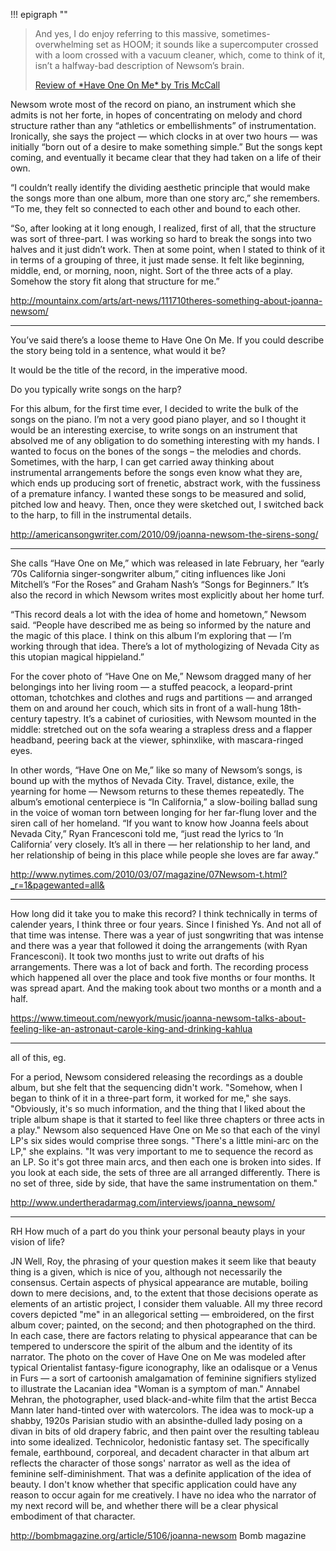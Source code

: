 !!! epigraph ""
 > And yes, I do enjoy referring to this massive, sometimes-overwhelming set as HOOM; 
 > it sounds like a supercomputer crossed with a loom crossed with a vacuum cleaner, 
 > which, come to think of it, isn’t a halfway-bad description of Newsom’s brain.
 > <footer><a href=http://www.nj.com/entertainment/music/index.ssf/2010/06/joanna_newsom_--_have_one_on_m.html>Review of *Have One On Me* by Tris McCall</a></footer>

Newsom wrote most of the record on piano, an instrument which she admits is not her forte, in hopes of concentrating on melody and chord structure rather than any “athletics or embellishments” of instrumentation. Ironically, she says the project — which clocks in at over two hours — was initially “born out of a desire to make something simple.” But the songs kept coming, and eventually it became clear that they had taken on a life of their own.

“I couldn’t really identify the dividing aesthetic principle that would make the songs more than one album, more than one story arc,” she remembers. “To me, they felt so connected to each other and bound to each other.

“So, after looking at it long enough, I realized, first of all, that the structure was sort of three-part. I was working so hard to break the songs into two halves and it just didn’t work. Then at some point, when I stated to think of it in terms of a grouping of three, it just made sense. It felt like beginning, middle, end, or morning, noon, night. Sort of the three acts of a play. Somehow the story fit along that structure for me.”

http://mountainx.com/arts/art-news/111710theres-something-about-joanna-newsom/

***

You’ve said there’s a loose theme to Have One On Me. If you could describe the story being told in a sentence, what would it be?

It would be the title of the record, in the imperative mood.

Do you typically write songs on the harp?

For this album, for the first time ever, I decided to write the bulk of the songs on the piano. I’m not a very good piano player, and so I thought it would be an interesting exercise, to write songs on an instrument that absolved me of any obligation to do something interesting with my hands. I wanted to focus on the bones of the songs – the melodies and chords. Sometimes, with the harp, I can get carried away thinking about instrumental arrangements before the songs even know what they are, which ends up producing sort of frenetic, abstract work, with the fussiness of a premature infancy. I wanted these songs to be measured and solid, pitched low and heavy. Then, once they were sketched out, I switched back to the harp, to fill in the instrumental details.

http://americansongwriter.com/2010/09/joanna-newsom-the-sirens-song/

***

She calls “Have One on Me,” which was released in late February, her “early ’70s California singer-songwriter album,” citing influences like Joni Mitchell’s “For the Roses” and Graham Nash’s “Songs for Beginners.” It’s also the record in which Newsom writes most explicitly about her home turf.

“This record deals a lot with the idea of home and hometown,” Newsom said. “People have described me as being so informed by the nature and the magic of this place. I think on this album I’m exploring that — I’m working through that idea. There’s a lot of mythologizing of Nevada City as this utopian magical hippieland.”

For the cover photo of “Have One on Me,” Newsom dragged many of her belongings into her living room — a stuffed peacock, a leopard-print ottoman, tchotchkes and clothes and rugs and partitions — and arranged them on and around her couch, which sits in front of a wall-hung 18th-century tapestry. It’s a cabinet of curiosities, with Newsom mounted in the middle: stretched out on the sofa wearing a strapless dress and a flapper headband, peering back at the viewer, sphinxlike, with mascara-ringed eyes.

In other words, “Have One on Me,” like so many of Newsom’s songs, is bound up with the mythos of Nevada City. Travel, distance, exile, the yearning for home — Newsom returns to these themes repeatedly. The album’s emotional centerpiece is “In California,” a slow-boiling ballad sung in the voice of woman torn between longing for her far-flung lover and the siren call of her homeland. “If you want to know how Joanna feels about Nevada City,” Ryan Francesconi told me, “just read the lyrics to ‘In California’ very closely. It’s all in there — her relationship to her land, and her relationship of being in this place while people she loves are far away.”

http://www.nytimes.com/2010/03/07/magazine/07Newsom-t.html?_r=1&pagewanted=all&

***

How long did it take you to make this record?
I think technically in terms of calender years, I think three or four years. Since I finished Ys. And not all of that time was intense. There was a year of just songwriting that was intense and there was a year that followed it doing the arrangements (with Ryan Francesconi). It took two months just to write out drafts of his arrangements. There was a lot of back and forth. The recording process which happened all over the place and took five months or four months. It was spread apart. And the making took about two months or a month and a half.

https://www.timeout.com/newyork/music/joanna-newsom-talks-about-feeling-like-an-astronaut-carole-king-and-drinking-kahlua

***

all of this, eg.

For a period, Newsom considered releasing the recordings as a double album, but she felt that the sequencing didn't work. "Somehow, when I began to think of it in a three-part form, it worked for me," she says. "Obviously, it's so much information, and the thing that I liked about the triple album shape is that it started to feel like three chapters or three acts in a play." Newsom also sequenced Have One on Me so that each of the vinyl LP's six sides would comprise three songs. "There's a little mini-arc on the LP," she explains. "It was very important to me to sequence the record as an LP. So it's got three main arcs, and then each one is broken into sides. If you look at each side, the sets of three are all arranged differently. There is no set of three, side by side, that have the same instrumentation on them."

http://www.undertheradarmag.com/interviews/joanna_newsom/

***

RH How much of a part do you think your personal beauty plays in your vision of life?

JN Well, Roy, the phrasing of your question makes it seem like that beauty thing is a given, which is nice of you, although not necessarily the consensus. Certain aspects of physical appearance are mutable, boiling down to mere decisions, and, to the extent that those decisions operate as elements of an artistic project, I consider them valuable. All my three record covers depicted "me" in an allegorical setting — embroidered, on the first album cover; painted, on the second; and then photographed on the third. In each case, there are factors relating to physical appearance that can be tempered to underscore the spirit of the album and the identity of its narrator. The photo on the cover of Have One on Me was modeled after typical Orientalist fantasy-figure iconography, like an odalisque or a Venus in Furs — a sort of cartoonish amalgamation of feminine signifiers stylized to illustrate the Lacanian idea "Woman is a symptom of man." Annabel Mehran, the photographer, used black-and-white film that the artist Becca Mann later hand-tinted over with watercolors. The idea was to mock-up a shabby, 1920s Parisian studio with an absinthe-dulled lady posing on a divan in bits of old drapery fabric, and then paint over the resulting tableau into some idealized. Technicolor, hedonistic fantasy set. The specifically female, earthbound, corporeal, and decadent character in that album art reflects the character of those songs' narrator as well as the idea of feminine self-diminishment. That was a definite application of the idea of beauty. I don't know whether that specific application could have any reason to occur again for me creatively. I have no idea who the narrator of my next record will be, and whether there will be a clear physical embodiment of that character.

http://bombmagazine.org/article/5106/joanna-newsom
Bomb magazine